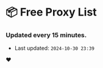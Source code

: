 # :package: Free Proxy List
### Updated every 15 minutes.

- Last updated: `2024-10-30 23:39`

:heart:
